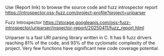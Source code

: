 Use (Report link) to browse the source code and fuzz introspector report https://introspector.oss-fuzz.com/project-profile?project=uriparser

Fuzz Introspector
https://storage.googleapis.com/oss-fuzz-introspector/uriparser/inspector-report/20250411/fuzz_report.html

Uriparser is a fast URI parsing library written in C.  It has 6 fuzz drivers reaching 81% of the code, and 93% of the cyclomatic complexity of the project.  Very few functions have significant new code coverage potential.
